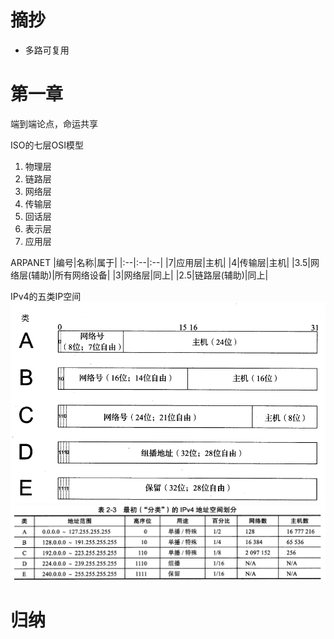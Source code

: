 # 摘抄
* 多路可复用
# 第一章
端到端论点，命运共享

ISO的七层OSI模型
1. 物理层
2. 链路层
3. 网络层
4. 传输层
5. 回话层
6. 表示层
7. 应用层

ARPANET
|编号|名称|属于|
|:--|:--|:--|
|7|应用层|主机|
|4|传输层|主机|
|3.5|网络层(辅助)|所有网络设备|
|3|网络层|同上|
|2.5|链路层(辅助)|同上|

IPv4的五类IP空间
![IPV4五大空间](IPV4空间五大类.png)
![IPV4最初划分](IPV4最初的空间划分.png)


# 归纳
